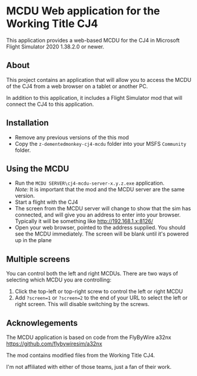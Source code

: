 # MCDU Web application for the Working Title CJ4

This application provides a web-based MCDU for the CJ4
in Microsoft Flight Simulator 2020 1.38.2.0 or newer.

## About
This project contains an application that will allow you to access
the MCDU of the CJ4 from a web browser on a tablet
or another PC.

In addition to this application, it includes a Flight Simulator mod
that will connect the CJ4 to this application.   

## Installation
* Remove any previous versions of the this mod
* Copy the `z-dementedmonkey-cj4-mcdu` folder into your MSFS `Community` folder.<br/>

## Using the MCDU
* Run the `MCDU SERVER\cj4-mcdu-server-x.y.z.exe` application.  <br/>
_Note:_ It is important that the mod and the MCDU server are the same version.
* Start a flight with the CJ4
* The screen from the MCDU server will change to show that
the sim has connected, and will give you an address to enter
into your browser.   Typically it will be something like http://192.168.1.x:8126/
* Open your web browser, pointed to the address supplied.   You should see the MCDU immediately.   The screen will be
blank until it's powered up in the plane

## Multiple screens
You can control both the left and right MCDUs.  There are two ways of selecting which
MCDU you are controlling:
1. Click the top-left or top-right screw to control the left or right MCDU
2. Add `?screen=1` or `?screen=2` to the end of your URL to select the left or right screen.  This will
disable switching by the screws.

## Acknowlegements
The MCDU application is based on code from the FlyByWire a32nx https://github.com/flybywiresim/a32nx 

The mod contains modified files from the Working Title CJ4.

I'm not affiliated with either of those teams, just a fan of their work.
